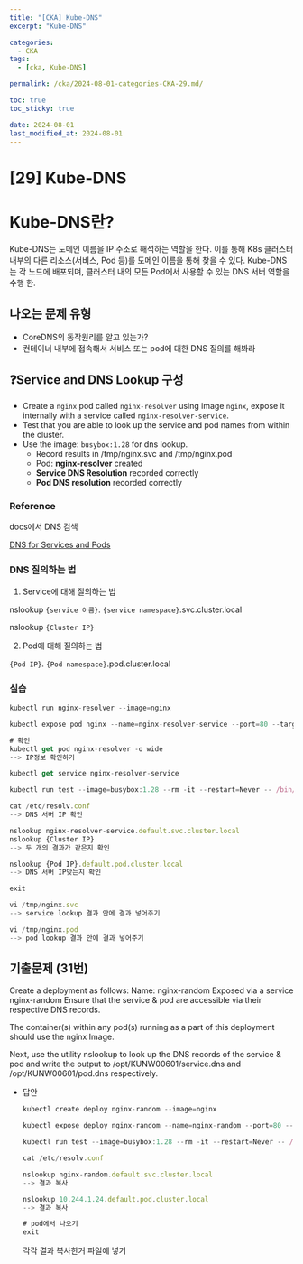 ```yaml
---
title: "[CKA] Kube-DNS"
excerpt: "Kube-DNS"

categories:
  - CKA
tags:
  - [cka, Kube-DNS]

permalink: /cka/2024-08-01-categories-CKA-29.md/

toc: true
toc_sticky: true

date: 2024-08-01
last_modified_at: 2024-08-01
---
```


# [29] Kube-DNS

# Kube-DNS란?

Kube-DNS는 도메인 이름을 IP 주소로 해석하는 역할을 한다. 이를 통해 K8s 클러스터 내부의 다른 리소스(서비스, Pod 등)를 도메인 이름을 통해 찾을 수 있다. Kube-DNS는 각 노드에 배포되며, 클러스터 내의 모든 Pod에서 사용할 수 있는 DNS 서버 역할을 수행 한.

## 나오는 문제 유형

- CoreDNS의 동작원리를 알고 있는가?
- 컨테이너 내부에 접속해서 서비스 또는 pod에 대한 DNS 질의를 해봐라

## ❓Service and DNS Lookup 구성

- Create a `nginx` pod called `nginx-resolver` using image `nginx`, expose it internally with a service called `nginx-resolver-service`.
- Test that you are able to look up the service and pod names from within the cluster.
- Use the image: `busybox:1.28` for dns lookup. 
    - Record results in /tmp/nginx.svc and /tmp/nginx.pod
    - Pod: **nginx-resolver** created
    - **Service DNS Resolution** recorded correctly
    - **Pod DNS resolution** recorded correctly

### Reference

docs에서 DNS 검색

[DNS for Services and Pods](https://kubernetes.io/docs/concepts/services-networking/dns-pod-service/)

### DNS 질의하는 법

1. Service에 대해 질의하는 법

nslookup `{service 이름}`. `{service namespace}`.svc.cluster.local

nslookup `{Cluster IP}`

2. Pod에 대해 질의하는 법

`{Pod IP}`. `{Pod namespace}`.pod.cluster.local

### 실습

```jsx
kubectl run nginx-resolver --image=nginx 

kubectl expose pod nginx --name=nginx-resolver-service --port=80 --target-port=80

# 확인
kubectl get pod nginx-resolver -o wide
--> IP정보 확인하기

kubectl get service nginx-resolver-service

kubectl run test --image=busybox:1.28 --rm -it --restart=Never -- /bin/sh 

cat /etc/resolv.conf
--> DNS 서버 IP 확인

nslookup nginx-resolver-service.default.svc.cluster.local
nslookup {Cluster IP}
--> 두 개의 결과가 같은지 확인

nslookup {Pod IP}.default.pod.cluster.local
--> DNS 서버 IP맞는지 확인

exit

vi /tmp/nginx.svc
--> service lookup 결과 안에 결과 넣어주기

vi /tmp/nginx.pod
--> pod lookup 결과 안에 결과 넣어주기

```

## 기출문제 (31번)

Create a deployment as follows: Name: nginx-random Exposed via a service nginx-random Ensure that the service &amp; pod are accessible via their respective DNS records.

The container(s) within any pod(s) running as a part of this deployment should use the nginx Image.

Next, use the utility nslookup to look up the DNS records of the service &amp; pod and write the output to /opt/KUNW00601/service.dns and /opt/KUNW00601/pod.dns respectively.

- 답안
    
    ```jsx
    kubectl create deploy nginx-random --image=nginx
    
    ```
    
    ```jsx
    kubectl expose deploy nginx-random --name=nginx-random --port=80 --target-port=80
    
    ```
    
    ```jsx
    kubectl run test --image=busybox:1.28 --rm -it --restart=Never -- /bin/sh
    
    ```
    
    ```jsx
    cat /etc/resolv.conf
    
    nslookup nginx-random.default.svc.cluster.local
    --> 결과 복사
    
    nslookup 10.244.1.24.default.pod.cluster.local
    --> 결과 복사
    
    # pod에서 나오기
    exit
    
    ```
    
    각각 결과 복사한거 파일에 넣기
